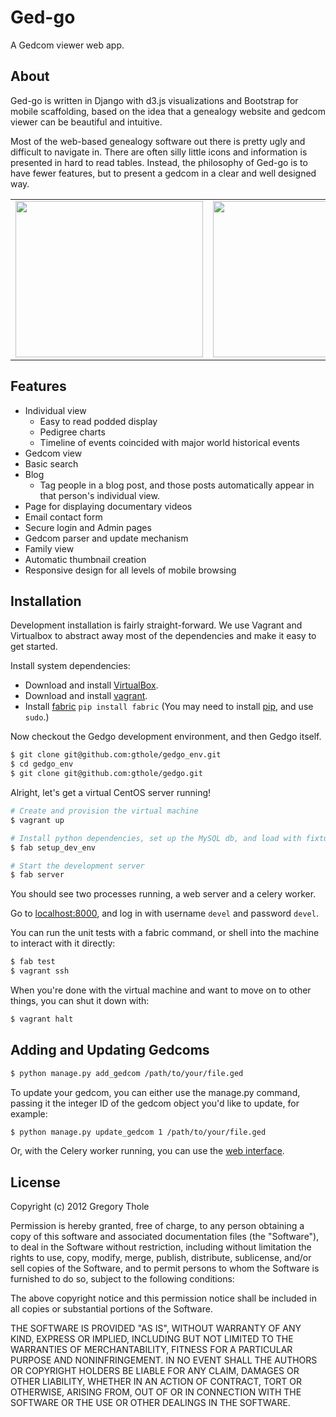 Ged-go
=====

A Gedcom viewer web app.

About
---------------
Ged-go is written in Django with d3.js visualizations and Bootstrap for mobile scaffolding, based on the idea that a genealogy website and gedcom viewer can be beautiful and intuitive.

Most of the web-based genealogy software out there is pretty ugly and difficult to navigate in.  There are often silly little icons and information is presented in hard to read tables.  Instead, the philosophy of Ged-go is to have fewer features, but to present a gedcom in a clear and well designed way.

<table align=center>
  <tr><td>
    <a href="https://raw.github.com/gthole/gedgo/master/static/screenshots/individualview.png">
      <img src="https://raw.github.com/gthole/gedgo/master/static/screenshots/individualview.png" height=250 width=300>
    </a>
  </td><td>
    <a href="https://raw.github.com/gthole/gedgo/master/static/screenshots/timeline.png">
      <img src="https://raw.github.com/gthole/gedgo/master/static/screenshots/timeline.png" height=250 width=250>
    </a>
  </td></tr>
</table>


Features
---------------

- Individual view
  - Easy to read podded display
  - Pedigree charts
  - Timeline of events coincided with major world historical events
- Gedcom view
- Basic search
- Blog
  - Tag people in a blog post, and those posts automatically appear in that person's individual view.
- Page for displaying documentary videos
- Email contact form
- Secure login and Admin pages
- Gedcom parser and update mechanism
- Family view
- Automatic thumbnail creation
- Responsive design for all levels of mobile browsing

 
Installation
---------------

Development installation is fairly straight-forward.  We use Vagrant and 
Virtualbox to abstract away most of the dependencies and make it easy to
get started.

Install system dependencies:
- Download and install [VirtualBox]().
- Download and install [vagrant]().
- Install [fabric]() `pip install fabric` (You may need to install [pip](), and use `sudo`.)

Now checkout the Gedgo development environment, and then Gedgo itself.

```bash
$ git clone git@github.com:gthole/gedgo_env.git
$ cd gedgo_env
$ git clone git@github.com:gthole/gedgo.git
```

Alright, let's get a virtual CentOS server running!

```bash
# Create and provision the virtual machine
$ vagrant up

# Install python dependencies, set up the MySQL db, and load with fixtures
$ fab setup_dev_env

# Start the development server
$ fab server
```

You should see two processes running, a web server and a celery worker.

Go to [localhost:8000](http://localhost:8000/), and log in with
username `devel` and password `devel`.

You can run the unit tests with a fabric command, or shell into the
machine to interact with it directly:

```bash
$ fab test
$ vagrant ssh
```

When you're done with the virtual machine and want to move on to other things,
you can shut it down with:

```bash
$ vagrant halt
```


Adding and Updating Gedcoms
---------------

```bash
$ python manage.py add_gedcom /path/to/your/file.ged
```

To update your gedcom, you can either use the manage.py command, passing it the integer ID of the gedcom object you'd like to update, for example:

```bash
$ python manage.py update_gedcom 1 /path/to/your/file.ged
```

Or, with the Celery worker running, you can use the [web interface](http://localhost:8000/gedgo/1/update).


License
---------------
Copyright (c) 2012 Gregory Thole

Permission is hereby granted, free of charge, to any person obtaining a copy of this software and associated documentation files (the "Software"), to deal in the Software without restriction, including without limitation the rights to use, copy, modify, merge, publish, distribute, sublicense, and/or sell copies of the Software, and to permit persons to whom the Software is furnished to do so, subject to the following conditions:

The above copyright notice and this permission notice shall be included in all copies or substantial portions of the Software.

THE SOFTWARE IS PROVIDED "AS IS", WITHOUT WARRANTY OF ANY KIND, EXPRESS OR IMPLIED, INCLUDING BUT NOT LIMITED TO THE WARRANTIES OF MERCHANTABILITY, FITNESS FOR A PARTICULAR PURPOSE AND NONINFRINGEMENT. IN NO EVENT SHALL THE AUTHORS OR COPYRIGHT HOLDERS BE LIABLE FOR ANY CLAIM, DAMAGES OR OTHER LIABILITY, WHETHER IN AN ACTION OF CONTRACT, TORT OR OTHERWISE, ARISING FROM, OUT OF OR IN CONNECTION WITH THE SOFTWARE OR THE USE OR OTHER DEALINGS IN THE SOFTWARE.
